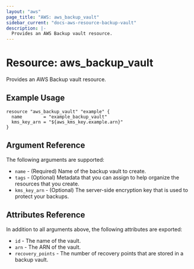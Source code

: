 ```yaml
---
layout: "aws"
page_title: "AWS: aws_backup_vault"
sidebar_current: "docs-aws-resource-backup-vault"
description: |-
  Provides an AWS Backup vault resource.
---
```


# Resource: aws_backup_vault

Provides an AWS Backup vault resource.

## Example Usage

```hcl
resource "aws_backup_vault" "example" {
  name        = "example_backup_vault"
  kms_key_arn = "${aws_kms_key.example.arn}"
}
```

## Argument Reference

The following arguments are supported:

* `name` - (Required) Name of the backup vault to create.
* `tags` - (Optional) Metadata that you can assign to help organize the resources that you create.
* `kms_key_arn` - (Optional) The server-side encryption key that is used to protect your backups.

## Attributes Reference

In addition to all arguments above, the following attributes are exported:

* `id` - The name of the vault.
* `arn` - The ARN of the vault.
* `recovery_points` - The number of recovery points that are stored in a backup vault.
